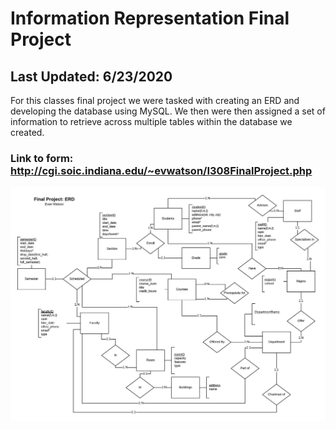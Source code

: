 # Information Representation Final Project
## Last Updated: 6/23/2020
For this classes final project we were tasked with creating an ERD and developing the database using MySQL. We then were then assigned a set of information to retrieve across multiple tables within the database we created. 
### Link to form:  http://cgi.soic.indiana.edu/~evwatson/I308FinalProject.php 
![](IS_Final_Project_ERD.jpeg) 
